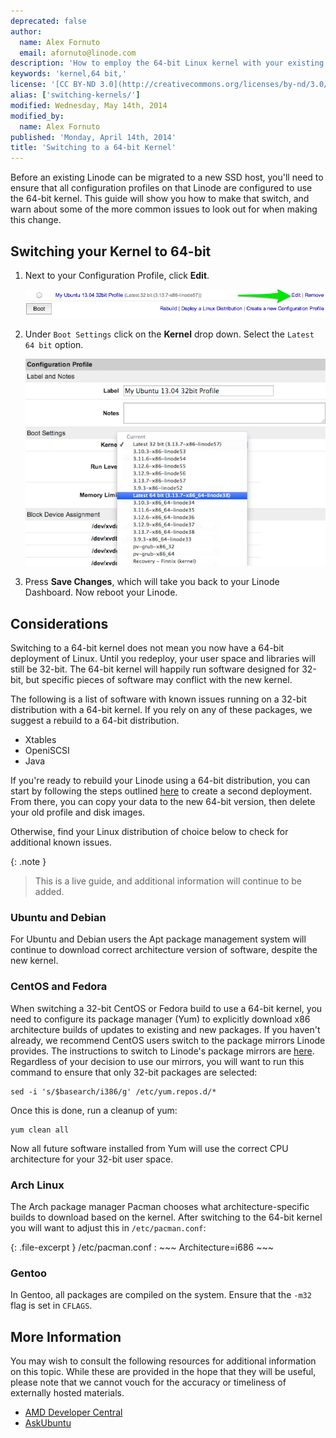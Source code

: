 ```yaml
---
deprecated: false
author:
  name: Alex Fornuto
  email: afornuto@linode.com
description: 'How to employ the 64-bit Linux kernel with your existing distribution.'
keywords: 'kernel,64 bit,'
license: '[CC BY-ND 3.0](http://creativecommons.org/licenses/by-nd/3.0/us/)'
alias: ['switching-kernels/']
modified: Wednesday, May 14th, 2014
modified_by:
  name: Alex Fornuto
published: 'Monday, April 14th, 2014'
title: 'Switching to a 64-bit Kernel'
---
```


Before an existing Linode can be migrated to a new SSD host, you'll need to ensure that all configuration profiles on that Linode are configured to use the 64-bit kernel. This guide will show you how to make that switch, and warn about some of the more common issues to look out for when making this change.

Switching your Kernel to 64-bit
-------------------------------

1.  Next to your Configuration Profile, click **Edit**.

    [![.](/docs/assets/1728-64bit1v3_small.png)](/docs/assets/1727-64bit1v3.png)

2.  Under `Boot Settings` click on the **Kernel** drop down. Select the `Latest 64 bit` option.

    [![.](/docs/assets/1726-64bit-2v3.png)](/docs/assets/1726-64bit-2v3.png)

3.  Press **Save Changes**, which will take you back to your Linode Dashboard. Now reboot your Linode.

Considerations
--------------

Switching to a 64-bit kernel does not mean you now have a 64-bit deployment of Linux. Until you redeploy, your user space and libraries will still be 32-bit. The 64-bit kernel will happily run software designed for 32-bit, but specific pieces of software may conflict with the new kernel.

The following is a list of software with known issues running on a 32-bit distribution with a 64-bit kernel. If you rely on any of these packages, we suggest a rebuild to a 64-bit distribution.

-   Xtables
-   OpeniSCSI
-   Java

If you're ready to rebuild your Linode using a 64-bit distribution, you can start by following the steps outlined [here](https://library.linode.com/disk-images-config-profiles#sph_creating-a-disk-image-with-a-linux-distribution-installed) to create a second deployment. From there, you can copy your data to the new 64-bit version, then delete your old profile and disk images.

Otherwise, find your Linux distribution of choice below to check for additional known issues.

 {: .note }
>
> This is a live guide, and additional information will continue to be added.

### Ubuntu and Debian

For Ubuntu and Debian users the Apt package management system will continue to download correct architecture version of software, despite the new kernel.

### CentOS and Fedora

When switching a 32-bit CentOS or Fedora build to use a 64-bit kernel, you need to configure its package manager (Yum) to explicitly download x86 architecture builds of updates to existing and new packages. If you haven't already, we recommend CentOS users switch to the package mirrors Linode provides. The instructions to switch to Linode's package mirrors are [here](/docs/package-mirrors). Regardless of your decision to use our mirrors, you will want to run this command to ensure that only 32-bit packages are selected:

    sed -i 's/$basearch/i386/g' /etc/yum.repos.d/*

Once this is done, run a cleanup of yum:

    yum clean all

Now all future software installed from Yum will use the correct CPU architecture for your 32-bit user space.

### Arch Linux

The Arch package manager Pacman chooses what architecture-specific builds to download based on the kernel. After switching to the 64-bit kernel you will want to adjust this in `/etc/pacman.conf`:

{: .file-excerpt }
/etc/pacman.conf
:   ~~~
    Architecture=i686
    ~~~

### Gentoo

In Gentoo, all packages are compiled on the system. Ensure that the `-m32` flag is set in `CFLAGS`.

More Information
----------------

You may wish to consult the following resources for additional information on this topic. While these are provided in the hope that they will be useful, please note that we cannot vouch for the accuracy or timeliness of externally hosted materials.

- [AMD Developer Central](http://developer.amd.com/community/blog/2008/03/06/myths-and-facts-about-64-bit-linux/)
- [AskUbuntu](http://askubuntu.com/questions/81824/how-can-i-switch-a-32-bit-installation-to-a-64-bit-one)



